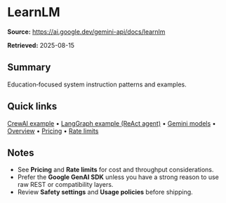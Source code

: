 # LearnLM

**Source:** https://ai.google.dev/gemini-api/docs/learnlm

**Retrieved:** 2025-08-15

## Summary
Education‑focused system instruction patterns and examples.

## Quick links
[CrewAI example](crewai-example.md) • [LangGraph example (ReAct agent)](langgraph-example.md) • [Gemini models](models.md) • [Overview](overview.md) • [Pricing](pricing.md) • [Rate limits](rate-limits.md)

## Notes
- See **Pricing** and **Rate limits** for cost and throughput considerations.
- Prefer the **Google GenAI SDK** unless you have a strong reason to use raw REST or compatibility layers.
- Review **Safety settings** and **Usage policies** before shipping.
